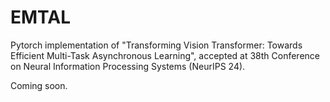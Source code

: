 # EMTAL
Pytorch implementation of "Transforming Vision Transformer: Towards Efficient Multi-Task Asynchronous Learning", accepted at 38th Conference on Neural Information Processing Systems (NeurIPS 24).

Coming soon.
